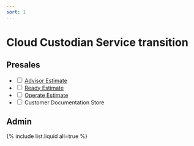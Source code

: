 ```yaml
---
sort: 1
---
```


# Cloud Custodian Service transition

## Presales
- <input type="checkbox"  /> [Advisor Estimate](/docs/Presales/Advisor_Estimate.html)
- <input type="checkbox"  /> [Ready Estimate](/docs/Presales/Ready%20Estimate.html)
- <input type="checkbox"  /> [Operate Estimate](/docs/Presales/Operate%20Estimate.html)
- <input type="checkbox"  /> Customer Documentation Store

## Admin

{% include list.liquid all=true %}
